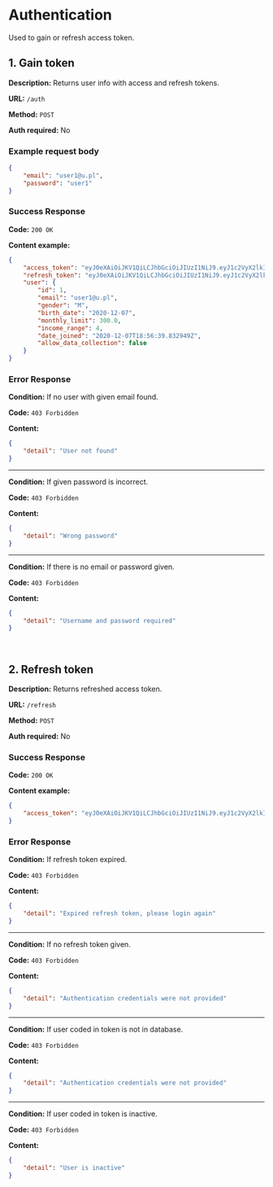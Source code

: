 # **Authentication**

Used to gain or refresh access token. 

## 1. Gain token

**Description:** Returns user info with access and refresh tokens.

**URL:** `/auth`

**Method:** `POST`

**Auth required:** No

### Example request body

```json
{
    "email": "user1@u.pl",
    "password": "user1"
}
```

### Success Response

**Code:** `200 OK`

**Content example:**

```json
{
    "access_token": "eyJ0eXAiOiJKV1QiLCJhbGciOiJIUzI1NiJ9.eyJ1c2VyX2lkIjoxLCJleHAiOjE2MTMwNjI4MDAsImlhdCI6MTYxMzA2MjUwMH0.LYtFqjcGeePxSRaurWHKvLFa9f_NsE9o9_11kZMNKSw",
    "refresh_token": "eyJ0eXAiOiJKV1QiLCJhbGciOiJIUzI1NiJ9.eyJ1c2VyX2lkIjoxLCJleHAiOjE2MTM2NjczMDAsImlhdCI6MTYxMzA2MjUwMH0.J6pyuuFSk271wlnp4YOTrrUeCLBsVkFhWTG26qseIGA",
    "user": {
        "id": 1,
        "email": "user1@u.pl",
        "gender": "M",
        "birth_date": "2020-12-07",
        "monthly_limit": 300.0,
        "income_range": 4,
        "date_joined": "2020-12-07T18:56:39.832949Z",
        "allow_data_collection": false
    }
}
```

### Error Response

**Condition:** If no user with given email found.

**Code:** `403 Forbidden`

**Content:**

```json
{
    "detail": "User not found"
}
```

***

**Condition:** If given password is incorrect.

**Code:** `403 Forbidden`

**Content:**

```json
{
    "detail": "Wrong password"
}
```

***

**Condition:** If there is no email or password given.

**Code:** `403 Forbidden`

**Content:**

```json
{
    "detail": "Username and password required"
}
```
&nbsp;

## 2. Refresh token

**Description:** Returns refreshed access token.

**URL:** `/refresh`

**Method:** `POST`

**Auth required:** No

### Success Response

**Code:** `200 OK`

**Content example:**

```json
{
    "access_token": "eyJ0eXAiOiJKV1QiLCJhbGciOiJIUzI1NiJ9.eyJ1c2VyX2lkIjoxLCJleHAiOjE2MTMwNjM4OTYsImlhdCI6MTYxMzA2MzU5Nn0.BcMUUT6yied5m6ghhzTNAoA0r9FHSAxn1URTgrTiovU"
}
```

### Error Response

**Condition:** If refresh token expired.

**Code:** `403 Forbidden`

**Content:**

```json
{
    "detail": "Expired refresh token, please login again"
}
```

***

**Condition:** If no refresh token given.

**Code:** `403 Forbidden`

**Content:**

```json
{
    "detail": "Authentication credentials were not provided"
}
```

***

**Condition:** If user coded in token is not in database.

**Code:** `403 Forbidden`

**Content:**

```json
{
    "detail": "Authentication credentials were not provided"
}
```

***

**Condition:** If user coded in token is inactive.

**Code:** `403 Forbidden`

**Content:**

```json
{
    "detail": "User is inactive"
}
```
&nbsp;